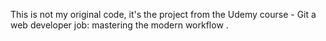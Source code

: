 This is not my original code, it's the project from the Udemy course - Git a web developer job: mastering the modern workflow .
